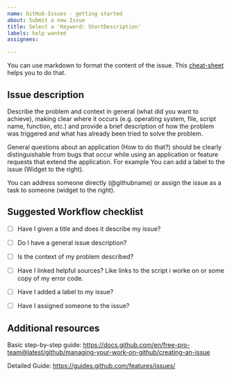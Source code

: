 ```yaml
---
name: GitHub-Issues - getting started
about: Submit a new Issue
title: Select a 'Keyword: ShortDescription'
labels: help wanted
assignees: 

---
```


You can use markdown to format the content of the issue. This [cheat-sheet](https://guides.github.com/pdfs/markdown-cheatsheet-online.pdf) helps you to do that.

## Issue description

Describe the problem and context in general (what did you want to achieve), making clear where it occurs (e.g. operating system, file, script name, function, etc.) and provide a brief description of how the problem was triggered and what has already been tried to solve the problem.

General questions about an application (How to do that?) should be clearly distinguishable from bugs that occur while using an application or feature requests that extend the application. For example You can add a label to the issue (Widget to the right).

You can address someone directly (@githubname) or assign the issue as a task to someone (widget to the right).

## Suggested Workflow checklist 

- [ ] Have I given a title and does it describe my issue?
- [ ] Do I have a general issue description?
- [ ] Is the context of my problem described?
- [ ] Have I linked helpful sources? Like links to the script i worke on or some copy of my error code.
- [ ] Have I added a label to my issue?
- [ ] Have I assigned someone to the issue?


## Additional resources

Basic step-by-step guide:
https://docs.github.com/en/free-pro-team@latest/github/managing-your-work-on-github/creating-an-issue

Detailed Guide:
https://guides.github.com/features/issues/